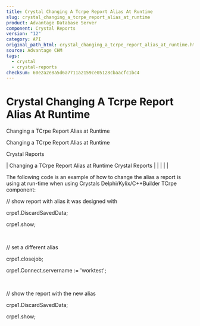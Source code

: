 ```yaml
---
title: Crystal Changing A Tcrpe Report Alias At Runtime
slug: crystal_changing_a_tcrpe_report_alias_at_runtime
product: Advantage Database Server
component: Crystal Reports
version: "12"
category: API
original_path_html: crystal_changing_a_tcrpe_report_alias_at_runtime.htm
source: Advantage CHM
tags:
  - crystal
  - crystal-reports
checksum: 60e2a2e8a5d6a7711a2159ce05128cbaacfc1bc4
---
```


# Crystal Changing A Tcrpe Report Alias At Runtime

Changing a TCrpe Report Alias at Runtime

Changing a TCrpe Report Alias at Runtime

Crystal Reports

| Changing a TCrpe Report Alias at Runtime  Crystal Reports |  |  |  |  |

The following code is an example of how to change the alias a report is using at run-time when using Crystals Delphi/Kylix/C++Builder TCrpe component:

// show report with alias it was designed with

crpe1.DiscardSavedData;

crpe1.show;

 

// set a different alias

crpe1.closejob;

crpe1.Connect.servername := 'worktest';

 

// show the report with the new alias

crpe1.DiscardSavedData;

crpe1.show;
